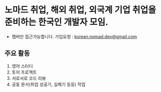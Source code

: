 # 노마드 취업, 해외 취업, 외국계 기업 취업을 준비하는 한국인 개발자 모임.

* 멤버만 접근가능합니다. 가입요청 : korean.nomad.dev@gmail.com
  
## 주요 활동

1. 영어 스터디
2. 토이 프로젝트
3. 서로서로 코드 리뷰
4. 공동 문서(취업 성공기, 실패기 등등) 작업
